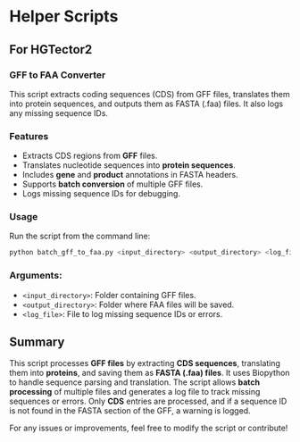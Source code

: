 # Helper Scripts

## For HGTector2 
### GFF to FAA Converter

This script extracts coding sequences (CDS) from GFF files, translates them into protein sequences, and outputs them as FASTA (.faa) files. It also logs any missing sequence IDs.

### Features
- Extracts CDS regions from **GFF** files.
- Translates nucleotide sequences into **protein sequences**.
- Includes **gene** and **product** annotations in FASTA headers.
- Supports **batch conversion** of multiple GFF files.
- Logs missing sequence IDs for debugging.

### Usage
Run the script from the command line:
```bash
python batch_gff_to_faa.py <input_directory> <output_directory> <log_file>
```
### Arguments:
- `<input_directory>`: Folder containing GFF files.
- `<output_directory>`: Folder where FAA files will be saved.
- `<log_file>`: File to log missing sequence IDs or errors.

## Summary
This script processes **GFF files** by extracting **CDS sequences**, translating them into **proteins**, and saving them as **FASTA (.faa) files**. It uses Biopython to handle sequence parsing and translation. The script allows **batch processing** of multiple files and generates a log file to track missing sequences or errors. Only **CDS** entries are processed, and if a sequence ID is not found in the FASTA section of the GFF, a warning is logged.

For any issues or improvements, feel free to modify the script or contribute!  

